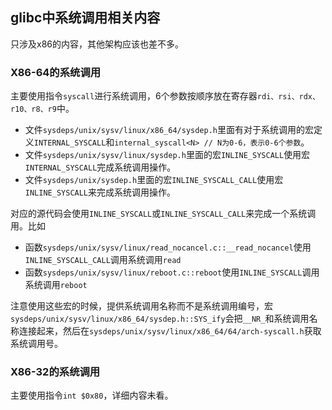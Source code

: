 ## glibc中系统调用相关内容
只涉及x86的内容，其他架构应该也差不多。

### X86-64的系统调用
主要使用指令`syscall`进行系统调用，6个参数按顺序放在寄存器`rdi、rsi、rdx、r10、r8、r9`中。

- 文件`sysdeps/unix/sysv/linux/x86_64/sysdep.h`里面有对于系统调用的宏定义`INTERNAL_SYSCALL`和`internal_syscall<N> // N为0-6，表示0-6个参数`。
- 文件`sysdeps/unix/sysv/linux/sysdep.h`里面的宏`INLINE_SYSCALL`使用宏`INTERNAL_SYSCALL`完成系统调用操作。
- 文件`sysdeps/unix/sysdep.h`里面的宏`INLINE_SYSCALL_CALL`使用宏`INLINE_SYSCALL`来完成系统调用操作。

对应的源代码会使用`INLINE_SYSCALL`或`INLINE_SYSCALL_CALL`来完成一个系统调用。比如
- 函数`sysdeps/unix/sysv/linux/read_nocancel.c::__read_nocancel`使用`INLINE_SYSCALL_CALL`调用系统调用`read`
- 函数`sysdeps/unix/sysv/linux/reboot.c::reboot`使用`INLINE_SYSCALL`调用系统调用`reboot`

注意使用这些宏的时候，提供系统调用名称而不是系统调用编号，宏`sysdeps/unix/sysv/linux/x86_64/sysdep.h::SYS_ify`会把`__NR_`和系统调用名称连接起来，然后在`sysdeps/unix/sysv/linux/x86_64/64/arch-syscall.h`获取系统调用号。

### X86-32的系统调用
主要使用指令`int $0x80`，详细内容未看。

